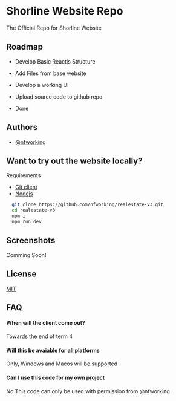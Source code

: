 
# Shorline Website Repo

The Official Repo for Shorline Website




## Roadmap

- Develop Basic Reactjs Structure

- Add Files from base website

- Develop a working UI


- Upload source code to github repo

- Done


## Authors

- [@nfworking](https://www.github.com/nfworking)


## Want to try out the website locally?

 Requirements
- [Git client](https://git-scm.com/downloads)
- [Nodejs](https://nodejs.org/en)

```bash
  git clone https://github.com/nfworking/realestate-v3.git
  cd realestate-v3
  npm i
  npm run dev
```
    
## Screenshots

Comming Soon!


## License

[MIT](https://choosealicense.com/licenses/mit/)


## FAQ

#### When will the client come out?

Towards the end of term 4

#### Will this be avaiable for all platforms

Only, Windows and Macos will be supported

#### Can I use this code for my own project

No This code can only be used with permission from @nfworking


